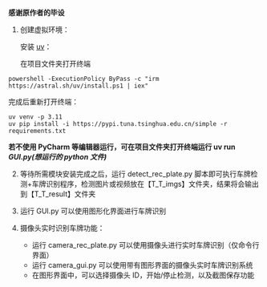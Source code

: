 **感谢原作者的毕设**

1. 创建虚拟环境：

   安装 [uv](https://docs.astral.sh/uv/getting-started/)：

   在项目文件夹打开终端

```
powershell -ExecutionPolicy ByPass -c "irm https://astral.sh/uv/install.ps1 | iex"
```

   完成后重新打开终端：

```
uv venv -p 3.11
uv pip install -i https://pypi.tuna.tsinghua.edu.cn/simple -r requirements.txt
```

**若不使用 PyCharm 等编辑器运行，可在项目文件夹打开终端运行 uv run *GUI.py(想运行的 python 文件)***

2. 等待所需模块安装完成之后，运行 detect_rec_plate.py 脚本即可执行车牌检测+车牌识别程序，检测图片或视频放在【T_T_imgs】文件夹，结果将会输出到【T_T_result】文件夹

3. 运行 GUI.py 可以使用图形化界面进行车牌识别

4. 摄像头实时识别车牌功能：
   - 运行 camera_rec_plate.py 可以使用摄像头进行实时车牌识别（仅命令行界面）
   - 运行 camera_gui.py 可以使用带有图形界面的摄像头实时车牌识别系统
   - 在图形界面中，可以选择摄像头 ID，开始/停止检测，以及截图保存功能
